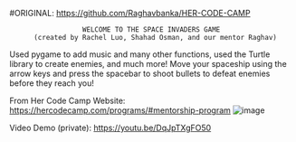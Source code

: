 #ORIGINAL: https://github.com/Raghavbanka/HER-CODE-CAMP 

                      WELCOME TO THE SPACE INVADERS GAME 
          (created by Rachel Luo, Shahad Osman, and our mentor Raghav) 
Used pygame to add music and many other functions, used the Turtle library to create enemies, and much more! 
Move your spaceship using the arrow keys and press the spacebar to shoot bullets to defeat enemies before they reach you! 

From Her Code Camp Website: https://hercodecamp.com/programs/#mentorship-program 
![image](https://github.com/Rachel-Chen888/SpaceInvadersHCC/assets/70815352/bfa04633-c622-46a3-bd48-56babbdebc0c)

Video Demo (private): 
https://youtu.be/DqJpTXgFO50
